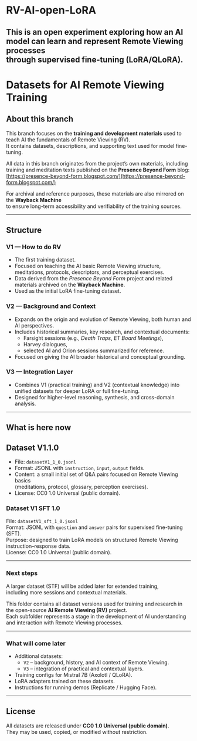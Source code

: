 # RV-AI-open-LoRA

This is an open experiment exploring how an AI model can learn and represent Remote Viewing processes  
through supervised fine-tuning (LoRA/QLoRA).
---

# Datasets for AI Remote Viewing Training

## About this branch

This branch focuses on the **training and development materials** used to teach AI
the fundamentals of Remote Viewing (RV).  
It contains datasets, descriptions, and supporting text used for model fine-tuning.

All data in this branch originates from the project’s own materials,
including training and meditation texts published on the **Presence Beyond Form** blog:
[https://presence-beyond-form.blogspot.com/](https://presence-beyond-form.blogspot.com/)

For archival and reference purposes, these materials are also mirrored on the **Wayback Machine**  
to ensure long-term accessibility and verifiability of the training sources.

---

## Structure

### V1 — How to do RV
- The first training dataset.
- Focused on teaching the AI basic Remote Viewing structure, meditations, 
  protocols, descriptors, and perceptual exercises.
- Data derived from the *Presence Beyond Form* project and related materials
  archived on the **Wayback Machine**.
- Used as the initial LoRA fine-tuning dataset.

### V2 — Background and Context
- Expands on the origin and evolution of Remote Viewing, both human and AI perspectives.
- Includes historical summaries, key research, and contextual documents:
  - Farsight sessions (e.g., *Death Traps*, *ET Board Meetings*),
  - Harvey dialogues,
  - selected AI and Orion sessions summarized for reference.
- Focused on giving the AI broader historical and conceptual grounding.

### V3 — Integration Layer
- Combines V1 (practical training) and V2 (contextual knowledge)
  into unified datasets for deeper LoRA or full fine-tuning.
- Designed for higher-level reasoning, synthesis, and cross-domain analysis.

---

## What is here now
## Dataset V1.1.0
- File: `datasetV1_1_0.jsonl`  
- Format: JSONL with `instruction`, `input`, `output` fields.  
- Content: a small initial set of Q&A pairs focused on Remote Viewing basics  
  (meditations, protocol, glossary, perception exercises).  
- License: CC0 1.0 Universal (public domain).  

### Dataset V1 SFT 1.0

File: `datasetV1_sft_1_0.jsonl`  
Format: JSONL with `question` and `answer` pairs for supervised fine-tuning (SFT).  
Purpose: designed to train LoRA models on structured Remote Viewing instruction–response data.  
License: CC0 1.0 Universal (public domain).  

---

### Next steps
A larger dataset (STF) will be added later for extended training,  
including more sessions and contextual materials.

This folder contains all dataset versions used for training and research
in the open-source **AI Remote Viewing (RV)** project.  
Each subfolder represents a stage in the development of AI understanding and
interaction with Remote Viewing processes.

---

### What will come later
- Additional datasets:  
  - `V2` – background, history, and AI context of Remote Viewing.  
  - `V3` – integration of practical and contextual layers.  
- Training configs for Mistral 7B (Axolotl / QLoRA).  
- LoRA adapters trained on these datasets.  
- Instructions for running demos (Replicate / Hugging Face).

---

## License
All datasets are released under **CC0 1.0 Universal (public domain)**.  
They may be used, copied, or modified without restriction.
